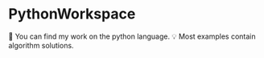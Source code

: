 # PythonWorkspace

💼 You can find my work on the python language. 
💡 Most examples contain algorithm solutions.
